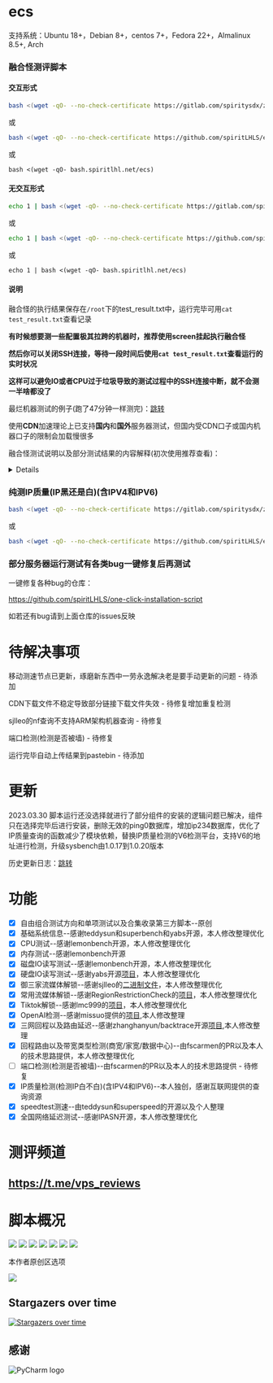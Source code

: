 # ecs

支持系统：Ubuntu 18+，Debian 8+，centos 7+，Fedora 22+，Almalinux 8.5+, Arch

### 融合怪测评脚本

#### 交互形式

```bash
bash <(wget -qO- --no-check-certificate https://gitlab.com/spiritysdx/za/-/raw/main/ecs.sh)
```

或

```bash
bash <(wget -qO- --no-check-certificate https://github.com/spiritLHLS/ecs/raw/main/ecs.sh)
```

或

```
bash <(wget -qO- bash.spiritlhl.net/ecs)
```

#### 无交互形式

```bash
echo 1 | bash <(wget -qO- --no-check-certificate https://gitlab.com/spiritysdx/za/-/raw/main/ecs.sh)
```

或

```bash
echo 1 | bash <(wget -qO- --no-check-certificate https://github.com/spiritLHLS/ecs/raw/main/ecs.sh)
```

或

```
echo 1 | bash <(wget -qO- bash.spiritlhl.net/ecs)
```

#### 说明

融合怪的执行结果保存在```/root```下的test_result.txt中，运行完毕可用```cat test_result.txt```查看记录

**有时候想要测一些配置极其拉跨的机器时，推荐使用screen挂起执行融合怪**

**然后你可以关闭SSH连接，等待一段时间后使用```cat test_result.txt```查看运行的实时状况**

**这样可以避免IO或者CPU过于垃圾导致的测试过程中的SSH连接中断，就不会测一半啥都没了**

最烂机器测试的例子(跑了47分钟一样测完)：[跳转](https://github.com/spiritLHLS/ecs/blob/main/lowpage/README.md)

使用**CDN**加速理论上已支持**国内**和**国外**服务器测试，但国内受CDN口子或国内机器口子的限制会加载慢很多

融合怪测试说明以及部分测试结果的内容解释(初次使用推荐查看)：

<details>
除了已标注的原创内容，其余所有分区均为借鉴并进行优化修改后的版本，与原版本可能有部分不同

系统基础信息测试融合了三家还有我自己修补的部分检测(systl和virt)，应该是目前最全面的了

CPU测试使用sysbench测试得分，不是yabs的gb4或gb5，前者只是简单的计算质数测试速度快，后者geekbench是综合测试算加权得分，不是同一种东西，别互相比较了，没有任何用处

CPU测试单核得分在5000以上的可以算第一梯队，4000到5000分算第二梯队，每1000分算一档，自己看看自己在哪个档位吧

AMD 5950x单核满血性能得分5700左右，intel普通的CPU在1000~800左右，低于600的单核CPU可以算是超开的厉害的了

IO测试收录了两种，来源于lemonbench的dd磁盘测试和yabs的fio磁盘测试，综合来看会比较好，前者可能误差偏大，后者真实一点

流媒体测试收录了两种，一个是go编译的二进制文件和一个shell脚本版本，二者作者有独到之处，互相对比看即可

tiktok测试有superbench和lmc999两种版本，哪个失效了随时可能更新为其中一种版本，以最新的脚本为准

回程路由测试选用的GO编译的二进制版本和朋友pr的版本，本人只做了优化适配多个IP列表

IP质量检测纯个人原创，使用python编写，如有bug或者更多数据库来源可在issues中提出，目前ping0数据库全显示的是IDC的IP，不是很准，日常看IP2Location数据库的IP类型即可

融合怪的IP质量检测是简化过的，没有查询Cloudflare的威胁得分，个人原创区的IP质量检测才是完整版(或者仓库说明中列出的那个IP质量检测的命令也是完整版)

三网测速融合了两家的脚本，我自己也更新了节点ID列表，尽量做到三网以及国外有代表性的节点有测试

其他第三方脚本我归纳到了第三方脚本区，里面有同类型脚本不同作者的各种脚本，如果融合怪不能使你满意或者有错误，可以看看那部分

原创脚本区是个人原创的部分，有事没事也可以看看，可能会更新某些偏门或者独到的脚本

VPS测试，VPS测速，VPS综合性能测试，VPS回程线路测试，VPS流媒体测试等所有测试融合的脚本，仅此一家。

</details>

### 纯测IP质量(IP黑还是白)(含IPV4和IPV6)

```bash
bash <(wget -qO- --no-check-certificate https://gitlab.com/spiritysdx/za/-/raw/main/qzcheck.sh)
```

或

```bash
bash <(wget -qO- --no-check-certificate https://github.com/spiritLHLS/ecs/raw/main/qzcheck.sh)
```

### 部分服务器运行测试有各类bug一键修复后再测试

一键修复各种bug的仓库：

https://github.com/spiritLHLS/one-click-installation-script

如若还有bug请到上面仓库的issues反映

# 待解决事项

移动测速节点已更新，琢磨新东西中一劳永逸解决老是要手动更新的问题 - 待添加

CDN下载文件不稳定导致部分链接下载文件失效 - 待修复增加重复检测

sjlleo的nf查询不支持ARM架构机器查询 - 待修复

端口检测(检测是否被墙) - 待修复

运行完毕自动上传结果到pastebin - 待添加

# 更新

2023.03.30 脚本运行还没选择就进行了部分组件的安装的逻辑问题已解决，组件只在选择完毕后进行安装，删除无效的ping0数据库，增加ip234数据库，优化了IP质量查询的函数减少了模块依赖，替换IP质量检测的V6检测平台，支持V6的地址进行检测，升级sysbench由1.0.17到1.0.20版本

历史更新日志：[跳转](https://github.com/spiritLHLS/ecs/blob/main/CHANGELOG.md)

# 功能

- [x] 自由组合测试方向和单项测试以及合集收录第三方脚本--原创
- [x] 基础系统信息--感谢teddysun和superbench和yabs开源，本人修改整理优化
- [x] CPU测试--感谢lemonbench开源，本人修改整理优化
- [x] 内存测试--感谢lemonbench开源
- [x] 磁盘IO读写测试--感谢lemonbench开源，本人修改整理优化
- [x] 硬盘IO读写测试--感谢yabs开源[项目](https://github.com/masonr/yet-another-bench-script)，本人修改整理优化
- [x] 御三家流媒体解锁--感谢sjlleo的[二进制文件](https://github.com/sjlleo?tab=repositories)，本人修改整理优化
- [x] 常用流媒体解锁--感谢RegionRestrictionCheck的[项目](https://github.com/lmc999/RegionRestrictionCheck)，本人修改整理优化
- [x] Tiktok解锁--感谢lmc999的[项目](https://github.com/lmc999/TikTokCheck)，本人修改整理优化
- [x] OpenAI检测--感谢missuo提供的[项目](https://github.com/missuo/OpenAI-Checker),本人修改整理
- [x] 三网回程以及路由延迟--感谢zhanghanyun/backtrace开源[项目](https://github.com/zhanghanyun/backtrace),本人修改整理
- [x] 回程路由以及带宽类型检测(商宽/家宽/数据中心)--由fscarmen的PR以及本人的技术思路提供，本人修改整理优化
- [ ] 端口检测(检测是否被墙)--由fscarmen的PR以及本人的技术思路提供 - 待修复
- [x] IP质量检测(检测IP白不白)(含IPV4和IPV6)--本人独创，感谢互联网提供的查询资源
- [x] speedtest测速--由teddysun和superspeed的开源以及个人整理
- [x] 全国网络延迟测试--感谢IPASN开源，本人修改整理优化

# 测评频道

## https://t.me/vps_reviews

# 脚本概况

![](https://github.com/spiritLHLS/ecs/raw/main/page/1.png)
![](https://github.com/spiritLHLS/ecs/raw/main/page/2.png)
![](https://github.com/spiritLHLS/ecs/raw/main/page/3.png)
![](https://github.com/spiritLHLS/ecs/raw/main/page/4.png)
![](https://github.com/spiritLHLS/ecs/raw/main/page/5.png)
![](https://github.com/spiritLHLS/ecs/raw/main/page/6.png)
![](https://github.com/spiritLHLS/ecs/raw/main/page/7.png)

本作者原创区选项

![](https://github.com/spiritLHLS/ecs/raw/main/page/yuanchuang.png)

## Stargazers over time

[![Stargazers over time](https://starchart.cc/spiritLHLS/ecs.svg)](https://starchart.cc/spiritLHLS/ecs)

## 感谢

![PyCharm logo](https://resources.jetbrains.com/storage/products/company/brand/logos/PyCharm.png)
